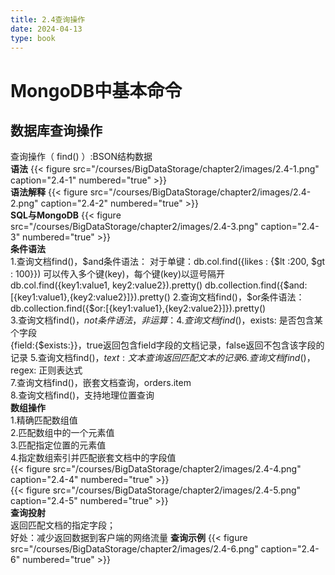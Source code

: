 ```yaml
---
title: 2.4查询操作
date: 2024-04-13
type: book
---
```

# MongoDB中基本命令
## 数据库查询操作  
查询操作（ find() ）:BSON结构数据   
**语法**
{{< figure src="/courses/BigDataStorage/chapter2/images/2.4-1.png" caption="2.4-1" numbered="true" >}}  
**语法解释**
{{< figure src="/courses/BigDataStorage/chapter2/images/2.4-2.png" caption="2.4-2" numbered="true" >}}  
**SQL与MongoDB**
{{< figure src="/courses/BigDataStorage/chapter2/images/2.4-3.png" caption="2.4-3" numbered="true" >}}  
**条件语法**  
1.查询文档find()，$and条件语法：  
   对于单键：db.col.find({likes : {$lt :200, $gt : 100}})  
   可以传入多个键(key)，每个键(key)以逗号隔开  
   db.col.find({key1:value1, key2:value2}).pretty()    
   db.collection.find({$and:[{key1:value1},{key2:value2}]}).pretty()  
2.查询文档find()，$or条件语法：  
   db.collection.find({$or:[{key1:value1},{key2:value2}]}).pretty()  
3.查询文档find()，$not条件语法，非运算：  
4.查询文档find()，$exists: 是否包含某个字段  
   {field:{$exists:<boolean>}}，true返回包含field字段的文档记录，false返回不包含该字段的记录
5.查询文档find()，$text: 文本查询  
   返回匹配文本的记录  
6.查询文档find()，$regex: 正则表达式  
7.查询文档find()，嵌套文档查询，orders.item  
8.查询文档find()，支持地理位置查询  
**数组操作**   
1.精确匹配数组值  
2.匹配数组中的一个元素值  
3.匹配指定位置的元素值  
4.指定数组索引并匹配嵌套文档中的字段值  
{{< figure src="/courses/BigDataStorage/chapter2/images/2.4-4.png" caption="2.4-4" numbered="true" >}}  
{{< figure src="/courses/BigDataStorage/chapter2/images/2.4-5.png" caption="2.4-5" numbered="true" >}}  
**查询投射**   
返回匹配文档的指定字段；  
好处：减少返回数据到客户端的网络流量
**查询示例** 
{{< figure src="/courses/BigDataStorage/chapter2/images/2.4-6.png" caption="2.4-6" numbered="true" >}}

